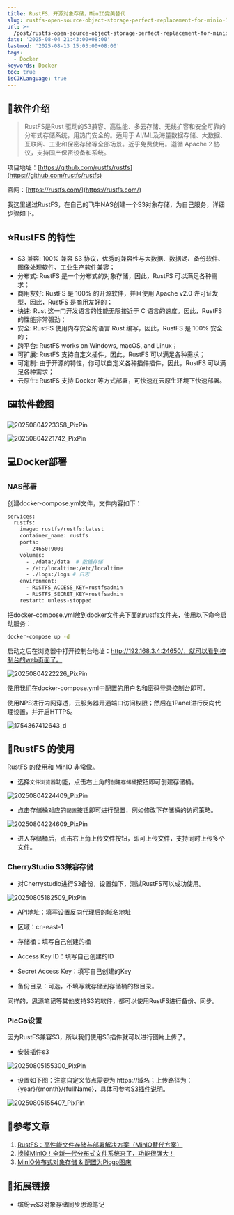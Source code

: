 ```yaml
---
title: RustFS，开源对象存储，MinIO完美替代
slug: rustfs-open-source-object-storage-perfect-replacement-for-minio-1yeutx
url: >-
  /post/rustfs-open-source-object-storage-perfect-replacement-for-minio-1yeutx.html
date: '2025-08-04 21:43:00+08:00'
lastmod: '2025-08-13 15:03:00+08:00'
tags:
  - Docker
keywords: Docker
toc: true
isCJKLanguage: true
---
```






## 📢软件介绍

> RustFS是Rust 驱动的S3兼容、高性能、多云存储、无线扩容和安全可靠的分布式存储系统，用热门安全的。适用于 AI/ML及海量数据存储、大数据、互联网、工业和保密存储等全部场景。近乎免费使用。遵循 Apache 2 协议，支持国产保密设备和系统。

项目地址：[https://github.com/rustfs/rustfs](https://github.com/rustfs/rustfs)

官网：[https://rustfs.com/](https://rustfs.com/)

我这里通过RustFS，在自己的飞牛NAS创建一个S3对象存储，为自己服务，详细步骤如下。

## ⭐️RustFS 的特性

- S3 兼容: 100% 兼容 S3 协议，优秀的兼容性与大数据、数据湖、备份软件、图像处理软件、工业生产软件兼容；
- 分布式: RustFS 是一个分布式的对象存储，因此，RustFS 可以满足各种需求；
- 商用友好: RustFS 是 100% 的开源软件，并且使用 Apache v2.0 许可证发型，因此，RustFS 是商用友好的；
- 快速: Rust 这一门开发语言的性能无限接近于 C 语言的速度。因此，RustFS 的性能非常强劲；
- 安全: RustFS 使用内存安全的语言 Rust 编写，因此，RustFS 是 100% 安全的；
- 跨平台: RustFS works on Windows, macOS, and Linux；
- 可扩展: RustFS 支持自定义插件，因此，RustFS 可以满足各种需求；
- 可定制: 由于开源的特性，你可以自定义各种插件插件，因此，RustFS 可以满足各种需求；
- 云原生: RustFS 支持 Docker 等方式部署，可快速在云原生环境下快速部署。

## 🖼软件截图

![20250804223358_PixPin](/images/2025/20250804223358_PixPin-20250804224142-5ni6f8y.webp)

![20250804221742_PixPin](/images/2025/20250804221742_PixPin-20250804224125-dc95tqf.webp)

## 💻Docker部署

### NAS部署

创建docker-compose.yml文件，文件内容如下：

```bash
services:
  rustfs:
    image: rustfs/rustfs:latest
    container_name: rustfs
    ports:
      - 24650:9000
    volumes:
      - ./data:/data  # 数据存储
      - /etc/localtime:/etc/localtime
      - ./logs:/logs # 日志
    environment:
      - RUSTFS_ACCESS_KEY=rustfsadmin
      - RUSTFS_SECRET_KEY=rustfsadmin
    restart: unless-stopped
```

把docker-compose.yml放到docker文件夹下面的rustfs文件夹，使用以下命令启动服务：

```bash
docker-compose up -d
```

启动之后在浏览器中打开控制台地址：http://192.168.3.4:24650/，就可以看到控制台的web页面了。

![20250804222226_PixPin](/images/2025/20250804222226_PixPin-20250804224218-2velszd.webp)

使用我们在docker-compose.yml中配置的用户名和密码登录控制台即可。

使用NPS进行内网穿透，云服务器开通端口访问权限；然后在1Panel进行反向代理设置，并开启HTTPS。

![1754367412643_d](/images/2025/1754367412643_d-20250805121653-3tfj8sw.png)​

## 🔌RustFS 的使用

RustFS 的使用和 MinIO 非常像。

- 选择`文件浏览器`功能，点击右上角的`创建存储桶`按钮即可创建存储桶。

![20250804224409_PixPin](/images/2025/20250804224409_PixPin-20250804224422-bt1oc5b.webp)​

- 点击存储桶对应的`配置`按钮即可进行配置，例如修改下存储桶的访问策略。

![20250804224609_PixPin](/images/2025/20250804224609_PixPin-20250804224758-o37et25.webp)​

- 进入存储桶后，点击右上角上传文件按钮，即可上传文件，支持同时上传多个文件。

### CherryStudio S3兼容存储

- 对Cherrystudio进行S3备份，设置如下，测试RustFS可以成功使用。

![20250805182509_PixPin](/images/2025/20250805182509_PixPin-20250805184541-2nv8o65.jpg)​

- API地址：填写设置反向代理后的域名地址
- 区域：cn-east-1
- 存储桶：填写自己创建的桶
- Access Key ID：填写自己创建的ID

- Secret Access Key：填写自己创建的Key
- 备份目录：可选，不填写就存储到存储桶的根目录。

同样的，思源笔记等其他支持S3的软件，都可以使用RustFS进行备份、同步。

### PicGo设置

因为RustFS兼容S3，所以我们使用S3插件就可以进行图片上传了。

- 安装插件s3

![20250805155300_PixPin](/images/2025/20250805155300_PixPin-20250805155306-1uv5crf.webp)​

- 设置如下图：注意自定义节点需要为 https://域名；上传路径为：{year}/{month}/{fullName}，具体可参考[S3插件说明](https://github.com/wayjam/picgo-plugin-s3)。

![20250805155407_PixPin](/images/2025/20250805155407_PixPin-20250805155412-a89w3q7.webp)​

## 📒参考文章

1. [RustFS：高性能文件存储与部署解决方案（MinIO替代方案）](https://mp.weixin.qq.com/s/a9h3CxEwwNZ8T2DPIv9uFg)
2. [换掉MinIO！全新一代分布式文件系统来了，功能很强大！](https://mp.weixin.qq.com/s/t-QNZ3x2sLHTrcI0UCX5ZA)
3. [MinIO分布式对象存储 &amp; 配置为Picgo图床](https://mp.weixin.qq.com/s/GTu9ZKDy5lNIS94c4HHHXw)

## 🔗拓展链接

- 缤纷云S3对象存储同步思源笔记

‍
